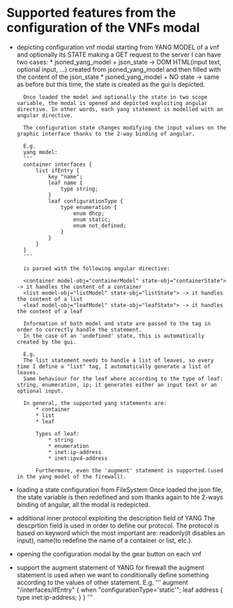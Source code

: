 # Supported features from the configuration of the VNFs modal

* depicting configuration vnf modal starting from YANG MODEL of a vnf and optionally its STATE making a GET request to the server I can have two cases:
		* jsoned_yang_model + json_state -> DOM HTML(input text, optional input, ...) created from jsoned_yang_model and then filled with the content of the json_state
		* jsoned_yang_model + NO state -> same as before but this time, the state is created as the gui is depicted.

		Once loaded the model and optionally the state in two scope variable, the modal is opened and depicted exploiting angular directive. In other words, each yang statement is modelled with an angular directive.

		The configuration state changes modifying the input values on the graphic interface thanks to the 2-way binding of angular.
		
		E.g.
		yang model:
		'''
		container interfaces { 
			list ifEntry { 
				key "name"; 
				leaf name { 
					type string; 
				} 
				leaf configurationType { 
					type enumeration { 
						enum dhcp; 
						enum static;
						enum not_defined;
					} 
				}
			} 
		}
		'''

		is parsed with the following angular directive:

		<container model-obj="containerModel" state-obj="containerState"> -> it handles the content of a container
		<list model-obj="listModel" state-obj="listState"> -> it handles the content of a list
		<leaf model-obj="leafModel" state-obj="leafState"> -> it handles the content of a leaf

		Information of both model and state are passed to the tag in order to correctly handle the statement.
		In the case of an 'undefined' state, this is automatically created by the gui.

		E.g.
		The list statement needs to handle a list of leaves, so every time I define a "list" tag, I automatically generate a list of leaves.
		Same behaviour for the leaf where according to the type of leaf: string, enumeration, ip; it generates either an input text or an optional input.

		In general, the supported yang statements are:
			* container
			* list
			* leaf

			Types of leaf:
				* string
				* enumeration
				* inet:ip-address
				* inet:ipv4-address

			Furthermore, even the 'augment' statement is supported.(used in the yang model of the firewall).


* loading a state configuration from FileSystem
	Once loaded the json file, the state variable is then redefined and som thanks again to hte 2-ways binding of angular, all the modal is redepicted. 


* additional inner protocol exploiting the description field of YANG
	The descprtion field is used in order to define our protocol. The protocol is based on keyword which the most important are: readonly(it disables an input), name(to redefine the name of a container or list, etc.).


* opening the configuration modal by the gear button on each vnf
	
* support the augment statement of YANG for firewall
	the augment statement is used when we want to conditionally define something according to the values of other statement.
	E.g.
	'''
	augment "/interfaces/ifEntry" { 
		when "configurationType='static'"; 
		leaf address { 
			type inet:ip-address; 
		}
	}
	'''
